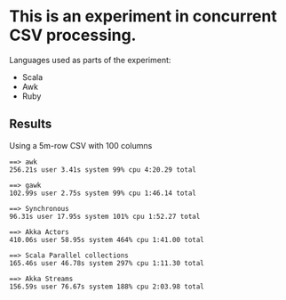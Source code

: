 # This is an experiment in concurrent CSV processing.

Languages used as parts of the experiment:

- Scala
- Awk
- Ruby

## Results

Using a 5m-row CSV with 100 columns

```
==> awk
256.21s user 3.41s system 99% cpu 4:20.29 total

==> gawk
102.99s user 2.75s system 99% cpu 1:46.14 total

==> Synchronous
96.31s user 17.95s system 101% cpu 1:52.27 total

==> Akka Actors
410.06s user 58.95s system 464% cpu 1:41.00 total

==> Scala Parallel collections
165.46s user 46.78s system 297% cpu 1:11.30 total

==> Akka Streams
156.59s user 76.67s system 188% cpu 2:03.98 total
```
